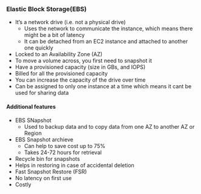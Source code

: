 ### Elastic Block Storage(EBS)
 - It’s a network drive (i.e. not a physical drive)
   - Uses the network to communicate the instance, which means there might be a bit of latency
   - It can be detached from an EC2 instance and attached to another one quickly
- Locked to an Availability Zone (AZ)
- To move a volume across, you first need to snapshot it
- Have a provisioned capacity (size in GBs, and IOPS)
- Billed for all the provisioned capacity
- You can increase the capacity of the drive over time
- Can be assigned to only one instance at a time which means it cant be used for sharing data

#### Additional features
- EBS SNapshot
  - Used to backup data and to copy data from one AZ to another AZ or Region
- EBS Snapshot archieve
  - Can help to save cost up to 75%
  - Takes 24-72 hours for retrieval
-  Recycle bin for snapshots
  - Helps in restoring in case of accidental deletion
-  Fast Snapshot Restore (FSR)
  - No latency on first use
  - Costly    

